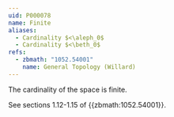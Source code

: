 ```yaml
---
uid: P000078
name: Finite
aliases:
  - Cardinality $<\aleph_0$
  - Cardinality $<\beth_0$
refs:
  - zbmath: "1052.54001"
    name: General Topology (Willard)
---
```


The cardinality of the space is finite.

See sections 1.12-1.15 of {{zbmath:1052.54001}}.
